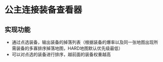 # 公主连接装备查看器

## 实现功能

- 通过点选装备，输出装备的掉落列表（根据装备的爆率以及同一张地图出现所需装备的多寡排序掉落地图，HARD地图默认优先级最低）
- 可以对点选的装备进行排序，越前面的装备权重越高